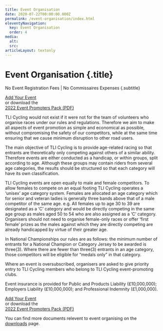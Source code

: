 ```yaml
---
title: Event Organisation
date: 2020-07-22T00:00:00.000Z
permalink: /event-organisation/index.html
eleventyNavigation:
  key: Event Organisation
  order: 4
media:
  alt:
  src:
articleLayout: textonly
---
```


# Event Organisation {.title}

No Event Registration Fees | No Commissaires Expenses {.subtitle}

<div class="btn-group">
  <div><a class="btn btn-red" href="https://www.riderhq.com/newevent?type=RACE_TLICYCLING">Add Your Event</a></div>
  <div>or download the</div>
  <div><a class="btn btn-blue" download href="/u/TLICycling_Event-Promoters-Pack-2022.pdf">2022 Event Promoters Pack (PDF)</a></div>
</div>

TLI Cycling would not exist if it were not for the team of volunteers who organise races under our rules and regulations. Therefore we aim to make all aspects of event promotion as simple and economical as possible, without compromising the safety of our competitors, while at the same time ensuring that we cause minimum disruption to other road users.

The main objective of TLI Cycling is to provide age-related racing so that entrants are theoretically only competing against others of a similar ability. Therefore events are either conducted as a handicap, or within groups, split according to age. Although these groups may contain riders from several age categories, the results should be structured so that each category will have its own classification.

TLI Cycling events are open equally to male and female competitors. To allow females to compete on an equal footing TLI Cycling operates a ‘unisex’ age category system. Females are allocated an age category which for senior and veteran ladies is generally three bands above that of a male competitor of the same age. e.g. All females up to age 30 to 39 are designated as a ‘C’ category and would be directly competing in the same age group as males aged 50 to 54 who are also assigned as a ‘C’ category. Organisers should not need to organise female-only races or offer ‘first female’ prizes as the males against which they are directly competing are already handicapped by virtue of their greater age.

In National Championships our rules are as follows: the minimum number of entrants for a National Champion or Category Jersey to be awarded is three(3). Where there are fewer than three(3) entrants in an age category, those competitors will be eligible for “medals only” in that category.

Where an event is oversubscribed, organisers are asked to give priority entry to TLI Cycling members who belong to TLI Cycling event-promoting clubs.

Event insurance is provided for Public and Products Liability (£10,000,000); Employers Liability (£10,000,000); and Professional Indemnity (£1,000,000).

<div class="btn-group">
  <div><a class="btn btn-red" href="https://www.riderhq.com/newevent?type=RACE_TLICYCLING">Add Your Event</a></div>
  <div>or download the</div>
  <div><a class="btn btn-blue" download href="/u/TLICycling_Event-Promoters-Pack-2022.pdf">2022 Event Promoters Pack (PDF)</a></div>
</div>

You can find more documents relevent to event organising on the [downloads](/downloads/) page.
